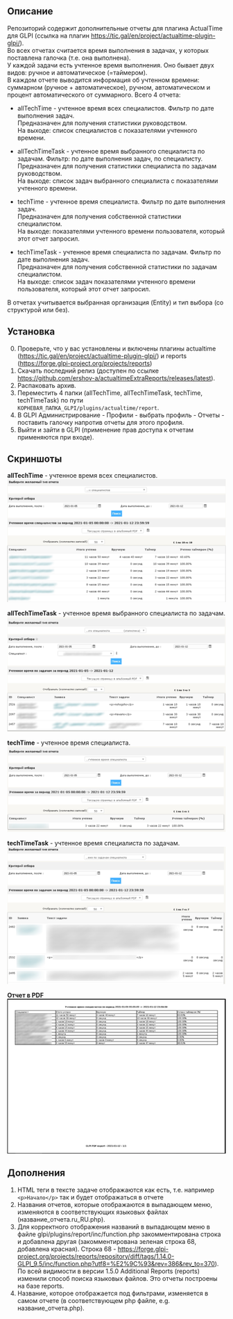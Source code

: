 
## Описание
Репозиторий содержит дополнительные отчеты для плагина ActualTime для GLPI (ссылка на  плагин https://tic.gal/en/project/actualtime-plugin-glpi/). \
Во всех отчетах считается время выполнения в задачах, у которых поставлена галочка (т.е. она выполнена).\
У каждой задачи есть учтенное время выполнения. Оно бывает двух видов: ручное и автоматическое (=таймером).\
В каждом отчете выводится информация об учтенном времени:\
суммарном (ручное + автоматическое), ручном, автоматическом и процент автоматического от суммарного.
Всего 4 отчета:
* allTechTime - учтенное время всех специалистов.
Фильтр по дате выполнения задач.\
Предназначен для получения статистики руководством.\
На выходе: список специалистов с показателями учтенного времени.

* allTechTimeTask - учтенное время выбранного специалиста по задачам.
Фильтр: по дате выполнения задач, по специалисту.\
Предназначен для получения статистики специалиста по задачам руководством.\
На выходе: список задач выбранного специалиста с показателями учтенного времени.

* techTime - учтенное время специалиста.
Фильтр по дате выполнения задач.\
Предназначен для получения собственной статистики специалистом. \
На выходе: показателями учтенного времени пользователя, который этот отчет запросил.

* techTimeTask - учтенное время специалиста по задачам.
Фильтр по дате выполнения задач.\
Предназначен для получения собственной статистики по задачам специалистом.\
На выходе: список задач показателями учтенного времени пользователя, который этот отчет запросил.

В отчетах учитывается выбранная организация (Entity) и тип выбора (со структурой или без).
## Установка
0. Проверьте, что у вас установлены и включены плагины actualtime (https://tic.gal/en/project/actualtime-plugin-glpi/) и reports (https://forge.glpi-project.org/projects/reports)
1. Скачать последний релиз (доступен по ccылке https://github.com/ershov-a/actualtimeExtraReports/releases/latest).
2. Распаковать архив.
3. Переместить 4 папки (allTechTime, allTechTimeTask, techTime, techTimeTask) по пути `КОРНЕВАЯ_ПАПКА_GLPI/plugins/actualtime/report`.
4. В GLPI Администрирование - Профили - выбрать профиль - Отчеты - поставить галочку напротив отчеты для этого профиля.
5. Выйти и зайти в GLPI (применение прав доступа к отчетам применяются при входе).
## Скриншоты
**allTechTime** - учтенное время всех специалистов.
![allTechTime](Screenshots/allTechTime.jpg)

**allTechTimeTask** - учтенное время выбранного специалиста по задачам.
![allTechTimeTask](Screenshots/allTechTimeTask.jpg)

**techTime** - учтенное время специалиста.
![techTime](Screenshots/techTime.jpg)

**techTimeTask** - учтенное время специалиста по задачам.
![techTimeTask](Screenshots/techTimeTask.jpg)

**Отчет в PDF**
![pdfReport](Screenshots/pdfReport.jpg)

## Дополнения
1. HTML теги в тексте задаче отображаются как есть, т.е. например `<p>Начало</p>` так и будет отображаться в отчете
2. Названия отчетов, которые отображаются в выпадающем меню, изменяются в соответствующих языковых файлах (название_отчета.ru_RU.php).
3. Для корректного отображения названий в выпадающем меню в файле glpi/plugins/report/inc/function.php закомментирована строка и
добавлена другая (закомментирована зеленая строка 68, добавлена красная).
Строка 68  - https://forge.glpi-project.org/projects/reports/repository/diff/tags/1.14.0-GLPI_9.5/inc/function.php?utf8=%E2%9C%93&rev=386&rev_to=370).
По всей видимости в версии 1.5.0 Additional Reports (reports) изменили способ поиска языковых файлов. Это отчеты построены на базе reports.
4. Название, которое отображается под фильтрами, изменяется в самом отчете (в соответствующем php файле, e.g. название_отчета.php).
